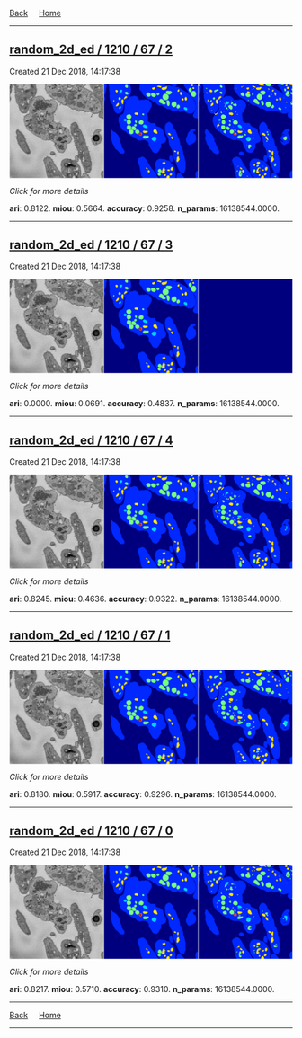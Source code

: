 
[Back](..)&nbsp;&nbsp;&nbsp;&nbsp;&nbsp;[Home](https://leapmanlab.github.io/snapshots)

---

<div class="summary"><a href="2"><h2>random_2d_ed / 1210 / 67 / 2</h2></a><p>Created 21 Dec 2018, 14:17:38
</p><a href="2"><img src="2/media/summary.png" align="center"></a><p>
<i>Click for more details</i>
</p></div>

**ari**: 0.8122. **miou**: 0.5664. **accuracy**: 0.9258. **n_params**: 16138544.0000. 

---

<div class="summary"><a href="3"><h2>random_2d_ed / 1210 / 67 / 3</h2></a><p>Created 21 Dec 2018, 14:17:38
</p><a href="3"><img src="3/media/summary.png" align="center"></a><p>
<i>Click for more details</i>
</p></div>

**ari**: 0.0000. **miou**: 0.0691. **accuracy**: 0.4837. **n_params**: 16138544.0000. 

---

<div class="summary"><a href="4"><h2>random_2d_ed / 1210 / 67 / 4</h2></a><p>Created 21 Dec 2018, 14:17:38
</p><a href="4"><img src="4/media/summary.png" align="center"></a><p>
<i>Click for more details</i>
</p></div>

**ari**: 0.8245. **miou**: 0.4636. **accuracy**: 0.9322. **n_params**: 16138544.0000. 

---

<div class="summary"><a href="1"><h2>random_2d_ed / 1210 / 67 / 1</h2></a><p>Created 21 Dec 2018, 14:17:38
</p><a href="1"><img src="1/media/summary.png" align="center"></a><p>
<i>Click for more details</i>
</p></div>

**ari**: 0.8180. **miou**: 0.5917. **accuracy**: 0.9296. **n_params**: 16138544.0000. 

---

<div class="summary"><a href="0"><h2>random_2d_ed / 1210 / 67 / 0</h2></a><p>Created 21 Dec 2018, 14:17:38
</p><a href="0"><img src="0/media/summary.png" align="center"></a><p>
<i>Click for more details</i>
</p></div>

**ari**: 0.8217. **miou**: 0.5710. **accuracy**: 0.9310. **n_params**: 16138544.0000. 

---

[Back](..)&nbsp;&nbsp;&nbsp;&nbsp;&nbsp;[Home](https://leapmanlab.github.io/snapshots)

---